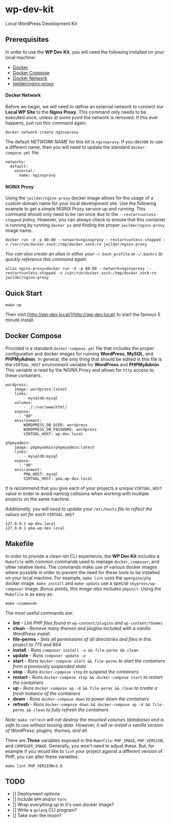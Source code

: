 # wp-dev-kit
Local WordPress Development Kit

## Prerequisites
In order to use the **WP Dev Kit**, you will need the following installed on your local machine:

* [Docker](https://docs.docker.com/install/)
* [Docker Compose](https://docs.docker.com/compose/install/)
* [Docker Network](https://docs.docker.com/engine/reference/commandline/network/)
* [jwilder/nginx-proxy](https://github.com/jwilder/nginx-proxy)

#### Docker Network
Before we begin, we will need to define an external network to connect our **Local WP Site** to the **Nginx Proxy**. This command only needs to be executed once, unless at some point the network is removed. If this ever happens, just run this command again.

```
docker network create nginxproxy
```

The default _NETWORK NAME_ for this kit is `nginxproxy`. If you decide to use a different name, then you will need to update the standard `docker-compose.yml` file:

```
networks:
  default:
    external:
      name: nginxproxy
```

#### NGINX Proxy
Using the `jwilder/nginx-proxy` docker image allows for the usage of a custom domain name for your local development site. Use the following example to get a simple NGINX Proxy service up and running. This command should only need to be ran once due to the `--restart=unless-stopped` policy. However, you can always check to ensure that this container is running by running `docker ps` and finding the proper `jwilder/nginx-proxy` Image name.

```
docker run -d -p 80:80 --network=nginxproxy --restart=unless-stopped -v /var/run/docker.sock:/tmp/docker.sock:ro jwilder/nginx-proxy
```

_You can also create an alias in either your_ `~/.bash_profile` _or_ `~/.bashrc` _to quickly reference this command again_

```
alias nginx-proxy=docker run -d -p 80:80 --network=nginxproxy --restart=unless-stopped -v /var/run/docker.sock:/tmp/docker.sock:ro jwilder/nginx-proxy
```

## Quick Start
```
make up
```
Then visit [http://wp-dev.local/](http://wp-dev.local) to start the famous 5 minute install.

## Docker Compose
Provided is a standard `docker-compose.yml` file that includes the proper configuration and docker images for running **WordPress**, **MySQL**, and **PHPMyAdmin**. In general, the only thing that should be edited in this file is the `VIRTUAL_HOST` environment variable for **WordPress** and **PHPMyAdmin**. This variable is read by the NGINX Proxy and allows for `http` access to these containers.

```
wordpress:
    image: wordpress:latest
    links:
        - mysqldb:mysql
    volumes:
        - ./:/var/www/html/
    expose:
      - "80"
    environment:
        WORDPRESS_DB_USER: wordpress
        WORDPRESS_DB_PASSWORD: wordpress
        VIRTUAL_HOST: wp-dev.local
```

```
phpmyadmin:
    image: phpmyadmin/phpmyadmin:latest
    links:
        - mysqldb:mysql
    expose:
      - "80"
    environment:
        PMA_HOST: mysql
        VIRTUAL_HOST: pma.wp-dev.local
```

It is recommend that you give each of your projects a unique `VIRTUAL_HOST` value in order to avoid naming collisions when working with multiple projects on the same machine.

_Additionally, you will need to update your_ `/etc/hosts` _file to reflect the values set for each_ `VIRTUAL_HOST`

```
127.0.0.1 wp-dev.local
127.0.0.1 pma.wp-dev.local
```

## Makefile
In order to provide a clean-ish CLI experience, the **WP Dev Kit** includes a `Makefile` with common commands used to manage `docker`, `composer`, and other relative items. The commands make use of various docker images where possible in order to prevent the need for these tools to be installed on your local machine. For example, `make lint` uses the `wpengine/php` docker image. `make install` and `make update` use a special `skypress/wp-composer` image. _Bonus points, this image also includes_ `phpunit`. Using the `Makefile` is as easy as:

```
make <command>
```

The most useful commands are:

* **lint** - _Lint PHP files found in_ `wp-content/plugins` _and_ `wp-content/themes`
* **clean** - _Remove many themes and plugins included with a vanilla WordPress install_
* **file-perms** - _Sets all permissions of all directories and files in this project to 775 and 664_
* **install** - _Runs_ `composer install -o && file-perms && clean`
* **update** - _Runs_ `composer update -o`
* **start** - _Runs_ `docker-compose start && file-perms` _to start the containers from a previously suspended state_
* **stop** - _Runs_ `docker-compose stop` _to suspend the containers_
* **restart** - _Runs_ `docker-compose stop && docker-compose start` _to restart the containers_
* **up** - _Runs_ `docker-compose up -d && file-perms && clean` _to create a fresh instance of the containers_
* **down** - _Runs_ `docker-compose down` _to power down the containers_
* **refresh** - _Runs_ `docker-compose down && docker-compose up -d && file-perms && clean` _to fully refresh the containers_

_Note:_ `make refresh` _will not destroy the mounted volumes (database) and is safe to use without loosing data. However, it will re-install a vanilla version of WordPress; plugins, themes, and all._

There are **Three** variables exposed in the `Makefile`: `PHP_IMAGE`, `PHP_VERSION`, and `COMPOSER_IMAGE`. Generally, you won't need to adjust these. But, for example if you would like to `lint` your project against a different version of PHP, you can alter these variables:

```
make lint PHP_VERSION=5.6
```

## TODO

- [] Deployment options
- [] Include `NPM` and/or `Yarn`
- [] Wrap everything up in it's own docker image?
- [] Write a `golang` CLI program?
- [] Take over the moon?
